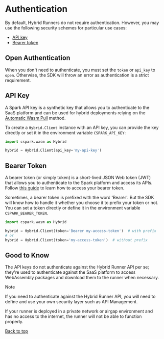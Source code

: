 # Authentication

By default, Hybrid Runners do not require authentication. However, you may use the
following security schemes for particular use cases:

- [API key](#api-key)
- [Bearer token](#bearer-token)

## Open Authentication

When you don't need to authenticate, you must set the `token` or `api_key` to `open`.
Otherwise, the SDK will throw an error as authentication is a strict requirement.

## API Key

A Spark API key is a synthetic key that allows you to authenticate to the SaaS platform
and can be used for hybrid deployments relying on the [Automatic Wasm Pull][user-guide]
method.

To create a `Hybrid.Client` instance with an API key, you can provide the key
directly or set it in the environment variable `CSPARK_API_KEY`:

```python
import cspark.wasm as Hybrid

hybrid = Hybrid.Client(api_key='my-api-key')
```

## Bearer Token

A bearer token (or simply token) is a short-lived JSON Web token (JWT) that allows you
to authenticate to the Spark platform and access its APIs. Follow [this guide][bearer-token] to
learn how to access your bearer token.

Sometimes, a bearer token is prefixed with the word 'Bearer'. But the SDK will know
how to handle it whether you choose it to prefix your token or not. You can set a
token directly or define it in the environment variable `CSPARK_BEARER_TOKEN`.

```python
import cspark.wasm as Hybrid

hybrid = Hybrid.Client(token='Bearer my-access-token')  # with prefix
# or
hybrid = Hybrid.Client(token='my-access-token')  # without prefix
```

## Good to Know

The API keys do not authenticate against the Hybrid Runner API per se; they're used
to authenticate against the SaaS platform to access WebAssembly packages and download
them to the runner when necessary.

> [!NOTE]
> If you need to authenticate against the Hybrid Runner API, you will need to define
> and use your own security layer such as API Management.

If your runner is deployed in a private network or airgap environment and has no
access to the internet, the runner will not be able to function properly.

[Back to top](#authentication)

[user-guide]: https://docs.coherent.global/hybrid-runner/introduction-to-the-hybrid-runner
[bearer-token]: https://docs.coherent.global/spark-apis/authorization-bearer-token
